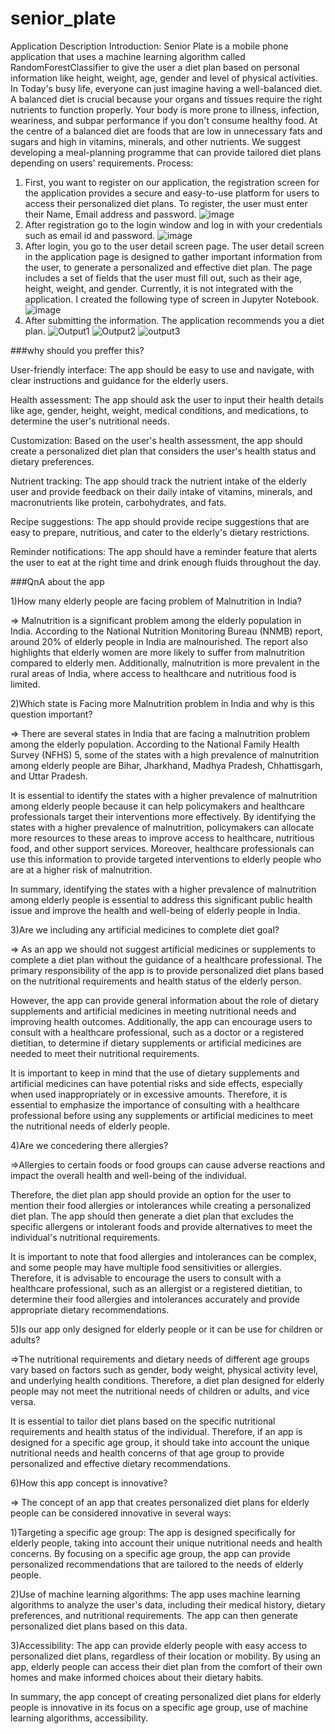# senior_plate
Application Description 
Introduction: Senior Plate is a mobile phone application that uses a machine learning algorithm called RandomForestClassifier to give the user a diet plan based on personal information like height, weight, age, gender and level of physical activities. In Today's busy life, everyone can just imagine having a well-balanced diet. A balanced diet is crucial because your organs and tissues require the right nutrients to function properly. Your body is more prone to illness, infection, weariness, and subpar performance if you don't consume healthy food. At the centre of a balanced diet are foods that are low in unnecessary fats and sugars and high in vitamins, minerals, and other nutrients. We suggest developing a meal-planning programme that can provide tailored diet plans depending on users' requirements.
Process:
1.	First, you want to register on our application, the registration screen for the application provides a secure and easy-to-use platform for users to access their personalized diet plans. To register, the user must enter their Name, Email address and password.
![image](https://user-images.githubusercontent.com/70137126/236690503-baaf44f3-186c-4309-94e5-b7e514daa203.png)
2.	After registration go to the login window and log in with your credentials such as email id and password.
![image](https://user-images.githubusercontent.com/70137126/236690520-0a5fbc58-0eb2-421d-8e92-4c77196d56d4.png)
3.	After login, you go to the user detail screen page. The user detail screen in the application page is designed to gather important information from the user, to generate a personalized and effective diet plan. The page includes a set of fields that the user must fill out, such as their age, height, weight, and gender. Currently, it is not integrated with the application. I created the following type of screen in Jupyter Notebook.
![image](https://user-images.githubusercontent.com/70137126/236690541-7f62df46-c6f1-49f7-9387-903694077197.png)
4.	After submitting the information. The application recommends you a diet plan.
![Output1](https://user-images.githubusercontent.com/70137126/236690891-58ff476b-3be6-43fb-bd58-bec66017c9ff.jpg)
![Output2](https://user-images.githubusercontent.com/70137126/236690900-b47f531a-1190-4b13-bbbe-43df9c9f7fd0.jpg)
![output3](https://user-images.githubusercontent.com/70137126/236690905-c0d2972b-55ba-4e37-840d-9a361423db88.jpg)


###why should you preffer this?

User-friendly interface: The app should be easy to use and navigate, with clear instructions and guidance for the elderly users.

Health assessment: The app should ask the user to input their health details like age, gender, height, weight, medical conditions, and medications, to determine the user's nutritional needs.

Customization: Based on the user's health assessment, the app should create a personalized diet plan that considers the user's health status and dietary preferences.

Nutrient tracking: The app should track the nutrient intake of the elderly user and provide feedback on their daily intake of vitamins, minerals, and macronutrients like protein, carbohydrates, and fats.

Recipe suggestions: The app should provide recipe suggestions that are easy to prepare, nutritious, and cater to the elderly's dietary restrictions.

Reminder notifications: The app should have a reminder feature that alerts the user to eat at the right time and drink enough fluids throughout the day.

###QnA about the app


1)How many elderly people are facing problem of Malnutrition in India?

=> Malnutrition is a significant problem among the elderly population in India. According to the National Nutrition Monitoring Bureau (NNMB) report, around 20% of elderly people in India are malnourished. The report also highlights that elderly women are more likely to suffer from malnutrition compared to elderly men. Additionally, malnutrition is more prevalent in the rural areas of India, where access to healthcare and nutritious food is limited.

2)Which state is Facing more  Malnutrition problem in India and why is this question important?

=> There are several states in India that are facing a malnutrition problem among the elderly population. According to the National Family Health Survey (NFHS) 5, some of the states with a high prevalence of malnutrition among elderly people are Bihar, Jharkhand, Madhya Pradesh, Chhattisgarh, and Uttar Pradesh.

It is essential to identify the states with a higher prevalence of malnutrition among elderly people because it can help policymakers and healthcare professionals target their interventions more effectively. By identifying the states with a higher prevalence of malnutrition, policymakers can allocate more resources to these areas to improve access to healthcare, nutritious food, and other support services. Moreover, healthcare professionals can use this information to provide targeted interventions to elderly people who are at a higher risk of malnutrition.

In summary, identifying the states with a higher prevalence of malnutrition among elderly people is essential to address this significant public health issue and improve the health and well-being of elderly people in India.

3)Are we including any artificial medicines to complete diet goal?

=> As an app we should not suggest artificial medicines or supplements to complete a diet plan without the guidance of a healthcare professional. The primary responsibility of the app is to provide personalized diet plans based on the nutritional requirements and health status of the elderly person.

However, the app can provide general information about the role of dietary supplements and artificial medicines in meeting nutritional needs and improving health outcomes. Additionally, the app can encourage users to consult with a healthcare professional, such as a doctor or a registered dietitian, to determine if dietary supplements or artificial medicines are needed to meet their nutritional requirements.

It is important to keep in mind that the use of dietary supplements and artificial medicines can have potential risks and side effects, especially when used inappropriately or in excessive amounts. Therefore, it is essential to emphasize the importance of consulting with a healthcare professional before using any supplements or artificial medicines to meet the nutritional needs of elderly people.

4)Are we concedering there allergies?

=>Allergies to certain foods or food groups can cause adverse reactions and impact the overall health and well-being of the individual.

Therefore, the diet plan app should provide an option for the user to mention their food allergies or intolerances while creating a personalized diet plan. The app should then generate a diet plan that excludes the specific allergens or intolerant foods and provide alternatives to meet the individual's nutritional requirements.

It is important to note that food allergies and intolerances can be complex, and some people may have multiple food sensitivities or allergies. Therefore, it is advisable to encourage the users to consult with a healthcare professional, such as an allergist or a registered dietitian, to determine their food allergies and intolerances accurately and provide appropriate dietary recommendations.


5)Is our app only designed for elderly people or it can be use for children or adults?

=>The nutritional requirements and dietary needs of different age groups vary based on factors such as gender, body weight, physical activity level, and underlying health conditions. Therefore, a diet plan designed for elderly people may not meet the nutritional needs of children or adults, and vice versa.

It is essential to tailor diet plans based on the specific nutritional requirements and health status of the individual. Therefore, if an app is designed for a specific age group, it should take into account the unique nutritional needs and health concerns of that age group to provide personalized and effective dietary recommendations.

6)How this app concept is innovative?

=> The concept of an app that creates personalized diet plans for elderly people can be considered innovative in several ways:

1)Targeting a specific age group: The app is designed specifically for elderly people, taking into account their unique nutritional needs and health concerns. By focusing on a specific age group, the app can provide personalized recommendations that are tailored to the needs of elderly people.

2)Use of machine learning algorithms: The app uses machine learning algorithms to analyze the user's data, including their medical history, dietary preferences, and nutritional requirements. The app can then generate personalized diet plans based on this data.

3)Accessibility: The app can provide elderly people with easy access to personalized diet plans, regardless of their location or mobility. By using an app, elderly people can access their diet plan from the comfort of their own homes and make informed choices about their dietary habits.

In summary, the app concept of creating personalized diet plans for elderly people is innovative in its focus on a specific age group, use of machine learning algorithms, accessibility.


 
